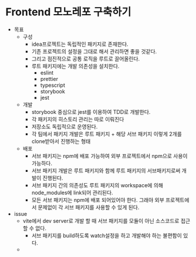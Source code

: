 # Frontend 모노레포 구축하기
- 목표
  - 구성
    - idea프로젝트는 독립적인 패키지로 존재한다.
    - 기존 프로젝트의 설정을 그대로 해서 관리하면 좋을 것같다.
    - 그리고 점진적으로 공통 로직을 루트로 끌어올린다.
    - 루트 패키지에는 개발 의존성을 설치한다.
      - eslint
      - prettier
      - typescript
      - storybook
      - jest
  - 개발
    - storybook 중심으로 jest를 이용하여 TDD로 개발한다.
    - 각 패키지의 히스토리 관리는 따로 이뤄진다
    - 저장소도 독립적으로 운영된다.
    - 각 팀에서 패키지 개발은 루트 패키지 + 해당 서브 패키지 이렇게 2개를 clone받아서 진행하는 형태
  - 배포
    - 서브 패키지는 npm에 배포 가능하여 외부 프로젝트에서 npm으로 사용이 가능하다.
    - 서브 패키지 개발은 루트 패키지와 함께 루트 패키지의 서브패키지로써 개발이 진행된다.
    - 서브 패키지 간의 의존성도 루트 패키지의 workspace에 의해 node_modules에 link되어 관리된다.
    - 모든 서브 패키지는 npm에 배포 되어있어야 한다. 그래야 외부 프로젝트에서 문제없이 각 서브 패키지를 사용할 수 있게 된다.
- issue
  - vite에서 dev server로 개발 할 때 서브 패키지를 모듈이 아닌 소스코드로 접근할 수 없다.
    - 서브 패키지를 build하도록 watch설정을 하고 개발해야 하는 불편함이 있다.
  -
